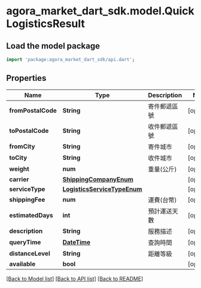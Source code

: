 # agora_market_dart_sdk.model.QuickLogisticsResult

## Load the model package
```dart
import 'package:agora_market_dart_sdk/api.dart';
```

## Properties
Name | Type | Description | Notes
------------ | ------------- | ------------- | -------------
**fromPostalCode** | **String** | 寄件郵遞區號 | [optional] 
**toPostalCode** | **String** | 收件郵遞區號 | [optional] 
**fromCity** | **String** | 寄件城市 | [optional] 
**toCity** | **String** | 收件城市 | [optional] 
**weight** | **num** | 重量(公斤) | [optional] 
**carrier** | [**ShippingCompanyEnum**](ShippingCompanyEnum.md) |  | [optional] 
**serviceType** | [**LogisticsServiceTypeEnum**](LogisticsServiceTypeEnum.md) |  | [optional] 
**shippingFee** | **num** | 運費(台幣) | [optional] 
**estimatedDays** | **int** | 預計運送天數 | [optional] 
**description** | **String** | 服務描述 | [optional] 
**queryTime** | [**DateTime**](DateTime.md) | 查詢時間 | [optional] 
**distanceLevel** | **String** | 距離等級 | [optional] 
**available** | **bool** |  | [optional] 

[[Back to Model list]](../README.md#documentation-for-models) [[Back to API list]](../README.md#documentation-for-api-endpoints) [[Back to README]](../README.md)


